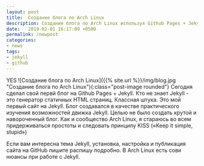 ```yaml
---
layout: post
title:  Создание блога по Arch Linux
description: Создание блога по Arch Linux используя Github Pages + Jekyll
date:   2019-02-01 16:17:09 +0500
permalink: /newpost
categories: 
- news
tags:
- jekyll
- github
---
```

YES  ![Создание блога по Arch Linux]({{% site.url %}}/img/blog.jpg "Создание блога по Arch Linux"){:class="post-image rounded"}
Сегодня сделал свой первй блог на Github Pages + Jekyll.
Кто не знает Jekyll - это генератор статичных HTML страниц. Классная штука. Это мой первый сайт на Jekyll. 
Блог создавался в качестве практического изучения возможностей движка Jekyll. Целью не было создать крутой и навороченный блог. Как и сообщество Arch Linux, я стараюсь во всем придерживаться простоты и следовать принципу KISS («Keep it simple, stupid»)

Если вам интересна тема Jekyll, установка, настройка и публикация сайта на GitHub пишите распишу подробно. В Arch Linux есть сови нюансы при работе с Jekyll.  